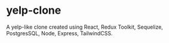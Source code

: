 # yelp-clone
A yelp-like clone created using React, Redux Toolkit, Sequelize, PostgresSQL, Node, Express, TailwindCSS. 
